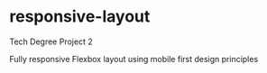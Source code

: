 # responsive-layout
Tech Degree Project 2

Fully responsive Flexbox layout using mobile first design principles
